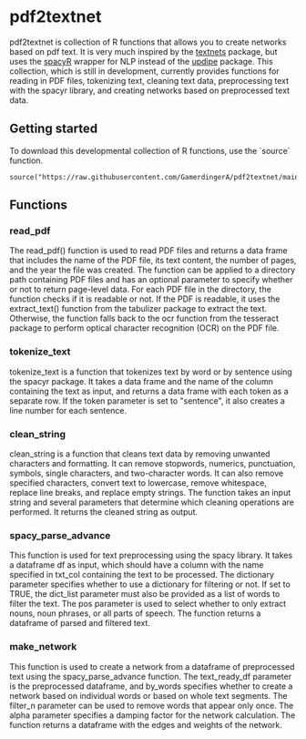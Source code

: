 # pdf2textnet

pdf2textnet is collection of R functions that allows you to create networks based on pdf text. It is very much inspired by the [textnets](https://github.com/cbail/textnets) package, but uses the [spacyR](https://github.com/quanteda/spacyr) wrapper for NLP instead of the [updipe](https://github.com/quanteda/spacyr) package. This collection, which is still in development, currently provides functions for reading in PDF files, tokenizing text, cleaning text data, preprocessing text with the spacyr library, and creating networks based on preprocessed text data.

## Getting started

To download this developmental collection of R functions, use the ´source´ function.

    source("https://raw.githubusercontent.com/GamerdingerA/pdf2textnet/main/R/text_analysis_functions.R")

## Functions

### read_pdf

The read_pdf() function is used to read PDF files and returns a data frame that includes the name of the PDF file, its text content, the number of pages, and the year the file was created. The function can be applied to a directory path containing PDF files and has an optional parameter to specify whether or not to return page-level data. For each PDF file in the directory, the function checks if it is readable or not. If the PDF is readable, it uses the extract_text() function from the tabulizer package to extract the text. Otherwise, the function falls back to the ocr function from the tesseract package to perform optical character recognition (OCR) on the PDF file.

### tokenize_text

tokenize_text is a function that tokenizes text by word or by sentence using the spacyr package. It takes a data frame and the name of the column containing the text as input, and returns a data frame with each token as a separate row. If the token parameter is set to "sentence", it also creates a line number for each sentence.

### clean_string

clean_string is a function that cleans text data by removing unwanted characters and formatting. It can remove stopwords, numerics, punctuation, symbols, single characters, and two-character words. It can also remove specified characters, convert text to lowercase, remove whitespace, replace line breaks, and replace empty strings. The function takes an input string and several parameters that determine which cleaning operations are performed. It returns the cleaned string as output.

### spacy_parse_advance

This function is used for text preprocessing using the spacy library. It takes a dataframe df as input, which should have a column with the name specified in txt_col containing the text to be processed. The dictionary parameter specifies whether to use a dictionary for filtering or not. If set to TRUE, the dict_list parameter must also be provided as a list of words to filter the text. The pos parameter is used to select whether to only extract nouns, noun phrases, or all parts of speech. The function returns a dataframe of parsed and filtered text.

### make_network

This function is used to create a network from a dataframe of preprocessed text using the spacy_parse_advance function. The text_ready_df parameter is the preprocessed dataframe, and by_words specifies whether to create a network based on individual words or based on whole text segments. The filter_n parameter can be used to remove words that appear only once. The alpha parameter specifies a damping factor for the network calculation. The function returns a dataframe with the edges and weights of the network.
